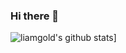 ### Hi there 👋

![liamgold's github stats](https://github-readme-stats.liamgold.vercel.app/api?username=liamgold&show_icons=true&theme=tokyonight)]

<!--
**liamgold/liamgold** is a ✨ _special_ ✨ repository because its `README.md` (this file) appears on your GitHub profile.

Here are some ideas to get you started:

- 🔭 I’m currently working on ...
- 🌱 I’m currently learning ...
- 👯 I’m looking to collaborate on ...
- 🤔 I’m looking for help with ...
- 💬 Ask me about ...
- 📫 How to reach me: ...
- 😄 Pronouns: ...
- ⚡ Fun fact: ...
-->
